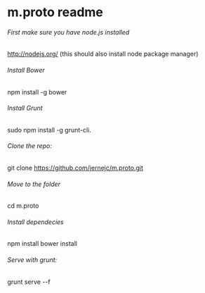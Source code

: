 # m.proto readme

###### First make sure you have node.js installed
http://nodejs.org/ (this should also install node package manager)

###### Install Bower
npm install -g bower

###### Install Grunt
sudo npm install -g grunt-cli.

###### Clone the repo:
git clone https://github.com/jernejc/m.proto.git

###### Move to the folder
cd m.proto

###### Install dependecies
npm install
bower install

###### Serve with grunt:
grunt serve --f